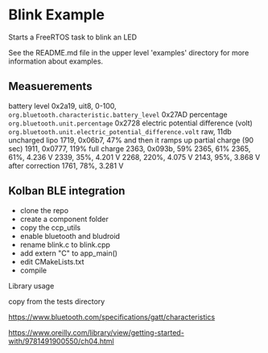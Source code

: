 # Blink Example

Starts a FreeRTOS task to blink an LED

See the README.md file in the upper level 'examples' directory for more information about examples.

## Measuerements
battery level 0x2a19, uit8, 0-100, 
`org.bluetooth.characteristic.battery_level`
0x27AD	percentage	`org.bluetooth.unit.percentage`
0x2728	electric potential difference (volt)	`org.bluetooth.unit.electric_potential_difference.volt`
raw, 11db
uncharged lipo          1719, 0x06b7, 47%
and then it ramps up
partial charge (90 sec) 1911, 0x0777, 119%
full charge             2363, 0x093b, 59%
                        2365, 61%
                        2365, 61%, 4.236 V
                        2339, 35%, 4.201 V
                        2268, 220%, 4.075 V
                        2143, 95%, 3.868 V
                        after correction
                        1761, 78%, 3.281 V



## Kolban BLE integration

- clone the repo
- create a component folder
- copy the ccp_utils
- enable bluetooth and bludroid
- rename blink.c to blink.cpp
- add extern "C" to app_main()
- edit CMakeLists.txt
- compile

Library usage

copy from the tests directory

https://www.bluetooth.com/specifications/gatt/characteristics

https://www.oreilly.com/library/view/getting-started-with/9781491900550/ch04.html

